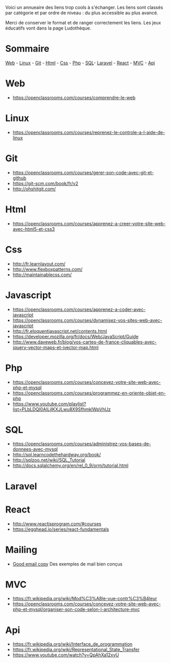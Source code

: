 Voici un annueaire des liens trop cools à s'échanger. Les liens sont classés par catégorie et par ordre de niveau : du plus accessible au plus avancé.

Merci de conserver le format et de ranger correctement les liens. Les jeux éducatifs vont dans la page Ludothèque.

# Sommaire

[Web](#web) - [Linux](#linux) - [Git](#git) - [Html](#html) - [Css](#css) - [Php](#php) - [SQL](#sql)-  [Laravel](#laravel) - [React](#react) - [MVC](#mvc) - [Api](#api)

# Web
* https://openclassrooms.com/courses/comprendre-le-web

# Linux
* https://openclassrooms.com/courses/reprenez-le-controle-a-l-aide-de-linux

# Git
* https://openclassrooms.com/courses/gerer-son-code-avec-git-et-github
* https://git-scm.com/book/fr/v2
* http://ohshitgit.com/

# Html
* https://openclassrooms.com/courses/apprenez-a-creer-votre-site-web-avec-html5-et-css3

# Css
* http://fr.learnlayout.com/
* http://www.flexboxpatterns.com/
* http://maintainablecss.com/

# Javascript
* https://openclassrooms.com/courses/apprenez-a-coder-avec-javascript
* https://openclassrooms.com/courses/dynamisez-vos-sites-web-avec-javascript
* http://fr.eloquentjavascript.net/contents.html
* https://developer.mozilla.org/fr/docs/Web/JavaScript/Guide
* http://www.daveweb.fr/blog/vos-cartes-de-france-cliquables-avec-jquery-vector-maps-et-jvector-map.html

# Php
* https://openclassrooms.com/courses/concevez-votre-site-web-avec-php-et-mysql
* https://openclassrooms.com/courses/programmez-en-oriente-objet-en-php
* https://www.youtube.com/playlist?list=PLbLDQI0AILjIKXJLwu8X9SfhmklWpVhUz

# SQL
* https://openclassrooms.com/courses/administrez-vos-bases-de-donnees-avec-mysql
* http://sql.learncodethehardway.org/book/
* http://sqlzoo.net/wiki/SQL_Tutorial
* http://docs.sqlalchemy.org/en/rel_0_9/orm/tutorial.html

# Laravel


# React
* http://www.reactjsprogram.com/#courses
* https://egghead.io/series/react-fundamentals

# Mailing
* [Good email copy](http://www.goodemailcopy.com/) Des exemples de mail bien conçus

# MVC
* https://fr.wikipedia.org/wiki/Mod%C3%A8le-vue-contr%C3%B4leur
* https://openclassrooms.com/courses/concevez-votre-site-web-avec-php-et-mysql/organiser-son-code-selon-l-architecture-mvc

# Api
* https://fr.wikipedia.org/wiki/Interface_de_programmation
* https://fr.wikipedia.org/wiki/Representational_State_Transfer
* https://www.youtube.com/watch?v=QpAhXa12xvU

